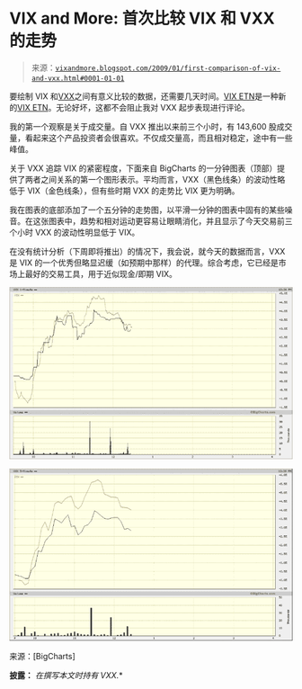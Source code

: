 <!--yml

分类：未分类

日期：2024-05-18 18:02:55

-->

# VIX and More: 首次比较 VIX 和 VXX 的走势

> 来源：[`vixandmore.blogspot.com/2009/01/first-comparison-of-vix-and-vxx.html#0001-01-01`](http://vixandmore.blogspot.com/2009/01/first-comparison-of-vix-and-vxx.html#0001-01-01)

要绘制 VIX 和[VXX](http://vixandmore.blogspot.com/search/label/VXX)之间有意义比较的数据，还需要几天时间。[VIX ETN](http://vixandmore.blogspot.com/search/label/VIX%20ETN)是一种新的[VIX ETN](http://vixandmore.blogspot.com/search/label/VIX%20ETN)。无论好坏，这都不会阻止我对 VXX 起步表现进行评论。

我的第一个观察是关于成交量。自 VXX 推出以来前三个小时，有 143,600 股成交量，看起来这个产品投资者会很喜欢。不仅成交量高，而且相对稳定，途中有一些峰值。

关于 VXX 追踪 VIX 的紧密程度，下面来自 BigCharts 的一分钟图表（顶部）提供了两者之间关系的第一个图形表示。平均而言，VXX（黑色线条）的波动性略低于 VIX（金色线条），但有些时期 VXX 的走势比 VIX 更为明确。

我在图表的底部添加了一个五分钟的走势图，以平滑一分钟的图表中固有的某些噪音。在这张图表中，趋势和相对运动更容易让眼睛消化，并且显示了今天交易前三个小时 VXX 的波动性明显低于 VIX。

在没有统计分析（下周即将推出）的情况下，我会说，就今天的数据而言，VXX 是 VIX 的一个优秀但略显迟缓（如预期中那样）的代理。综合考虑，它已经是市场上最好的交易工具，用于近似现金/即期 VIX。

![](img/c5d32cc58e77e0fe7097a73badd19ef7.png)

![](img/2c1987141fc51309d96ea62c8f31a0de.png)

来源：[BigCharts]

****披露：**** *在撰写本文时持有 VXX.**
